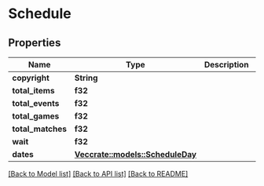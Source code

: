 # Schedule

## Properties

Name | Type | Description | Notes
------------ | ------------- | ------------- | -------------
**copyright** | **String** |  | [optional] 
**total_items** | **f32** |  | [optional] 
**total_events** | **f32** |  | [optional] 
**total_games** | **f32** |  | [optional] 
**total_matches** | **f32** |  | [optional] 
**wait** | **f32** |  | [optional] 
**dates** | [**Vec<crate::models::ScheduleDay>**](ScheduleDay.md) |  | [optional] 

[[Back to Model list]](../README.md#documentation-for-models) [[Back to API list]](../README.md#documentation-for-api-endpoints) [[Back to README]](../README.md)


